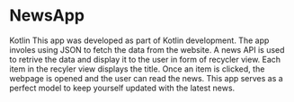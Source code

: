 # NewsApp
Kotlin
This app was developed as part of Kotlin development. The app involes using JSON to fetch the data from the website. A news
API is used to retrive the data and display it to the user in form of recycler view. Each item in the recyler view displays
the title. Once an item is clicked, the webpage is opened and the user can read the news.
This app serves as a perfect model to keep yourself updated with the latest news.

